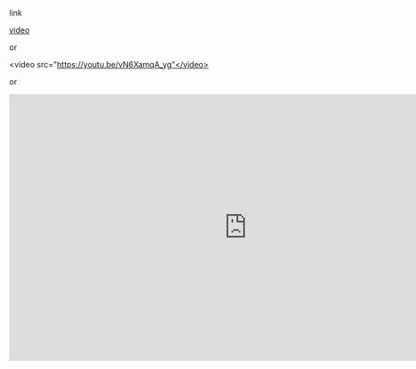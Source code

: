 ---
---

link

[video](https://youtu.be/vN6XamqA_yg)



or

<video src="https://youtu.be/vN6XamqA_yg"</video>

or

<iframe width="853" height="480" src="https://www.youtube.com/embed/vN6XamqA_yg" frameborder="0" allow="accelerometer; autoplay; clipboard-write; encrypted-media; gyroscope; picture-in-picture" allowfullscreen></iframe>

